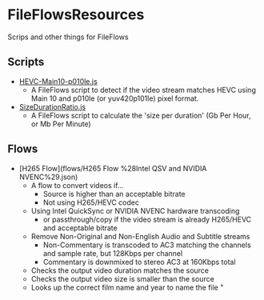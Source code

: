 # FileFlowsResources
Scrips and other things for FileFlows

## Scripts
* [HEVC-Main10-p010le.js](scripts/HEVC-Main10-p010le.js)
  - A FileFlows script to detect if the video stream matches HEVC using Main 10 and p010le (or yuv420p101le) pixel format.
* [SizeDurationRatio.js](scripts/SizeDurationRatio.js)
  - A FileFlows script to calculate the 'size per duration' (Gb Per Hour, or Mb Per Minute)

## Flows
* [H265 Flow](flows/H265 Flow %28Intel QSV and NVIDIA NVENC%29.json)
  - A flow to convert videos if...
    + Source is higher than an acceptable bitrate
    + Not using H265/HEVC codec
  - Using Intel QuickSync or NVIDIA NVENC hardware transcoding
    + or passthrough/copy if the video stream is already H265/HEVC and acceptable bitrate
  - Remove Non-Original and Non-English Audio and Subtitle streams
    + Non-Commentary is transcoded to AC3 matching the channels and sample rate, but 128Kbps per channel
    + Commentary is downmixed to stereo AC3 at 160Kbps total
  - Checks the output video duration matches the source
  - Checks the output video size is smaller than the source
  - Looks up the correct film name and year to name the file "<Title> (<year>) <height>p.mkv" e.g., "Gatacca (1997) 1080p.mkv", preserving the original file date/timestamps.
